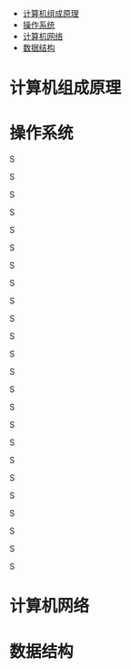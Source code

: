 <!-- GFM-TOC -->

- [计算机组成原理](#计算机组成原理)
- [操作系统](#操作系统)
- [计算机网络](#计算机网络)
- [数据结构](#数据结构)

<!-- GFM-TOC -->

# 计算机组成原理

# 操作系统

S

S

S



S

S

S

S

S

S

S

S

S

S

S

S

S

S

S



S

S

S

S

S

S

# 计算机网络

# 数据结构

